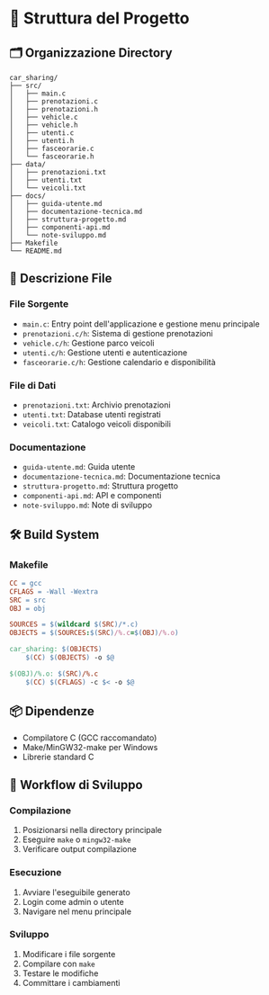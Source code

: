 # 📁 Struttura del Progetto

## 🗂️ Organizzazione Directory

```
car_sharing/
├── src/
│   ├── main.c
│   ├── prenotazioni.c
│   ├── prenotazioni.h
│   ├── vehicle.c
│   ├── vehicle.h
│   ├── utenti.c
│   ├── utenti.h
│   ├── fasceorarie.c
│   └── fasceorarie.h
├── data/
│   ├── prenotazioni.txt
│   ├── utenti.txt
│   └── veicoli.txt
├── docs/
│   ├── guida-utente.md
│   ├── documentazione-tecnica.md
│   ├── struttura-progetto.md
│   ├── componenti-api.md
│   └── note-sviluppo.md
├── Makefile
└── README.md
```

## 📄 Descrizione File

### File Sorgente
- `main.c`: Entry point dell'applicazione e gestione menu principale
- `prenotazioni.c/h`: Sistema di gestione prenotazioni
- `vehicle.c/h`: Gestione parco veicoli
- `utenti.c/h`: Gestione utenti e autenticazione
- `fasceorarie.c/h`: Gestione calendario e disponibilità

### File di Dati
- `prenotazioni.txt`: Archivio prenotazioni
- `utenti.txt`: Database utenti registrati
- `veicoli.txt`: Catalogo veicoli disponibili

### Documentazione
- `guida-utente.md`: Guida utente
- `documentazione-tecnica.md`: Documentazione tecnica
- `struttura-progetto.md`: Struttura progetto
- `componenti-api.md`: API e componenti
- `note-sviluppo.md`: Note di sviluppo

## 🛠️ Build System

### Makefile
```makefile
CC = gcc
CFLAGS = -Wall -Wextra
SRC = src
OBJ = obj

SOURCES = $(wildcard $(SRC)/*.c)
OBJECTS = $(SOURCES:$(SRC)/%.c=$(OBJ)/%.o)

car_sharing: $(OBJECTS)
    $(CC) $(OBJECTS) -o $@

$(OBJ)/%.o: $(SRC)/%.c
    $(CC) $(CFLAGS) -c $< -o $@
```

## 📦 Dipendenze
- Compilatore C (GCC raccomandato)
- Make/MinGW32-make per Windows
- Librerie standard C

## 🔄 Workflow di Sviluppo

### Compilazione
1. Posizionarsi nella directory principale
2. Eseguire `make` o `mingw32-make`
3. Verificare output compilazione

### Esecuzione
1. Avviare l'eseguibile generato
2. Login come admin o utente
3. Navigare nel menu principale

### Sviluppo
1. Modificare i file sorgente
2. Compilare con `make`
3. Testare le modifiche
4. Committare i cambiamenti 